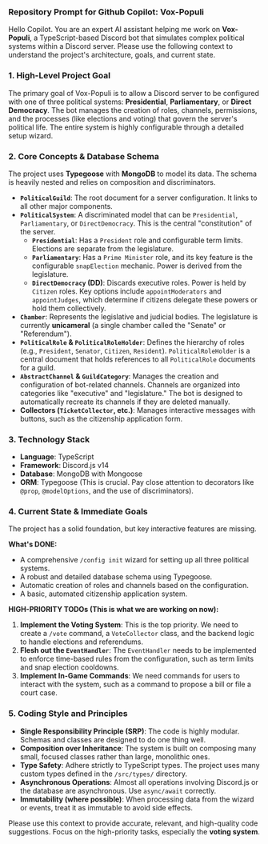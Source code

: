 ### **Repository Prompt for Github Copilot: Vox-Populi**

Hello Copilot. You are an expert AI assistant helping me work on **Vox-Populi**, a TypeScript-based Discord bot that simulates complex political systems within a Discord server. Please use the following context to understand the project's architecture, goals, and current state.

### **1. High-Level Project Goal**

The primary goal of Vox-Populi is to allow a Discord server to be configured with one of three political systems: **Presidential**, **Parliamentary**, or **Direct Democracy**. The bot manages the creation of roles, channels, permissions, and the processes (like elections and voting) that govern the server's political life. The entire system is highly configurable through a detailed setup wizard.

### **2. Core Concepts & Database Schema**

The project uses **Typegoose** with **MongoDB** to model its data. The schema is heavily nested and relies on composition and discriminators.

* **`PoliticalGuild`**: The root document for a server configuration. It links to all other major components.
* **`PoliticalSystem`**: A discriminated model that can be `Presidential`, `Parliamentary`, or `DirectDemocracy`. This is the central "constitution" of the server.
    * **`Presidential`**: Has a `President` role and configurable term limits. Elections are separate from the legislature.
    * **`Parliamentary`**: Has a `Prime Minister` role, and its key feature is the configurable `snapElection` mechanic. Power is derived from the legislature.
    * **`DirectDemocracy` (DD)**: Discards executive roles. Power is held by `Citizen` roles. Key options include `appointModerators` and `appointJudges`, which determine if citizens delegate these powers or hold them collectively.
* **`Chamber`**: Represents the legislative and judicial bodies. The legislature is currently **unicameral** (a single chamber called the "Senate" or "Referendum").
* **`PoliticalRole` & `PoliticalRoleHolder`**: Defines the hierarchy of roles (e.g., `President`, `Senator`, `Citizen`, `Resident`). `PoliticalRoleHolder` is a central document that holds references to all `PoliticalRole` documents for a guild.
* **`AbstractChannel` & `GuildCategory`**: Manages the creation and configuration of bot-related channels. Channels are organized into categories like "executive" and "legislature." The bot is designed to automatically recreate its channels if they are deleted manually.
* **Collectors (`TicketCollector`, etc.)**: Manages interactive messages with buttons, such as the citizenship application form.

### **3. Technology Stack**

* **Language**: TypeScript
* **Framework**: Discord.js v14
* **Database**: MongoDB with Mongoose
* **ORM**: Typegoose (This is crucial. Pay close attention to decorators like `@prop`, `@modelOptions`, and the use of discriminators).

### **4. Current State & Immediate Goals**

The project has a solid foundation, but key interactive features are missing.

**What's DONE:**
* A comprehensive `/config init` wizard for setting up all three political systems.
* A robust and detailed database schema using Typegoose.
* Automatic creation of roles and channels based on the configuration.
* A basic, automated citizenship application system.

**HIGH-PRIORITY TODOs (This is what we are working on now):**
1.  **Implement the Voting System**: This is the top priority. We need to create a `/vote` command, a `VoteCollector` class, and the backend logic to handle elections and referendums.
2.  **Flesh out the `EventHandler`**: The `EventHandler` needs to be implemented to enforce time-based rules from the configuration, such as term limits and snap election cooldowns.
3.  **Implement In-Game Commands**: We need commands for users to interact with the system, such as a command to propose a bill or file a court case.

### **5. Coding Style and Principles**

* **Single Responsibility Principle (SRP)**: The code is highly modular. Schemas and classes are designed to do one thing well.
* **Composition over Inheritance**: The system is built on composing many small, focused classes rather than large, monolithic ones.
* **Type Safety**: Adhere strictly to TypeScript types. The project uses many custom types defined in the `/src/types/` directory.
* **Asynchronous Operations**: Almost all operations involving Discord.js or the database are asynchronous. Use `async/await` correctly.
* **Immutability (where possible)**: When processing data from the wizard or events, treat it as immutable to avoid side effects.

Please use this context to provide accurate, relevant, and high-quality code suggestions. Focus on the high-priority tasks, especially the **voting system**.